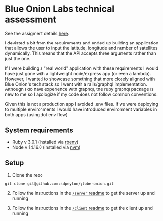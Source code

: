 # Blue Onion Labs technical assessment

See the assigment details [here](https://github.com/BlueOnionLabs/api-interview-question-spacex/blob/master/README.md).

I deviated a bit from the requirements and ended up building an application that allows the user to input the latitude, longitude and number of satellites dynamically. This means that the API accepts three arguments rather than just the one.

If I were building a "real world" application with these requirements I would have just gone with a lightweight node/express app (or even a lambda). However, I wanted to showcase something that more closely aligned with Blue Onion's tech stack so I went with a rails/graphql implementation. Although I do have experience with graphql, the ruby graphql package is new to me so I apologize if my code does not follow common conventions.

Given this is not a production app I avoided .env files. If we were deploying to multiple environments I would have introduced environment variables in both apps (using dot env flow)

## System requirements
- Ruby v 3.0.1 (installed via [rbenv](https://github.com/rbenv/rbenv#installation))
- Node v 14.16.0 (installed via [nvm](https://github.com/nvm-sh/nvm#installing-and-updating))

## Setup

1. Clone the repo
```
git clone git@github.com:sdpeyton/globe-onion.git
```

2. Follow the instructions in the [`/server` readme](./server/README.md) to get the server up and running

3. Follow the instructions in the [`/client` readme](./client/README.md) to get the client up and running
